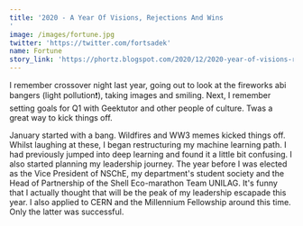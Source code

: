 ```yaml
---
title: '2020 - A Year Of Visions, Rejections And Wins
'
image: /images/fortune.jpg
twitter: 'https://twitter.com/fortsadek'
name: Fortune
story_link: 'https://phortz.blogspot.com/2020/12/2020-year-of-visions-rejections-and-wins.html'
---
```


I remember crossover night last year, going out to look at the fireworks abi bangers (light pollution❗), taking images and smiling. Next, I remember setting goals for Q1 with Geektutor and other people of culture. Twas a great way to kick things off.

January started with a bang. Wildfires and WW3 memes kicked things off. Whilst laughing at these, I began restructuring my machine learning path. I had previously jumped into deep learning and found it a little bit confusing. I also started planning my leadership journey. The year before I was elected as the Vice President of NSChE, my department's student society and the Head of Partnership of the Shell Eco-marathon Team UNILAG. It's funny that I actually thought that will be the peak of my leadership escapade this year. I also applied to CERN and the Millennium Fellowship around this time. Only the latter was successful.
